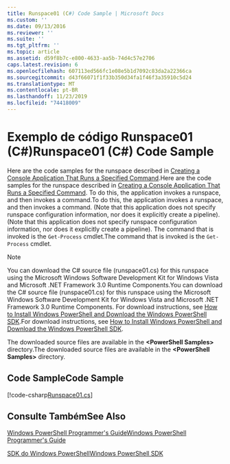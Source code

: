 ```yaml
---
title: Runspace01 (C#) Code Sample | Microsoft Docs
ms.custom: ''
ms.date: 09/13/2016
ms.reviewer: ''
ms.suite: ''
ms.tgt_pltfrm: ''
ms.topic: article
ms.assetid: d59f8b7c-e800-4633-aa5b-74d4c57e2706
caps.latest.revision: 6
ms.openlocfilehash: 607113ed566fc1e08e5b1d7092c83da2a22366ca
ms.sourcegitcommit: d43f66071f1f33b350d34fa1f46f3a35910c5d24
ms.translationtype: MT
ms.contentlocale: pt-BR
ms.lasthandoff: 11/23/2019
ms.locfileid: "74418009"
---
```

# <a name="runspace01-c-code-sample"></a><span data-ttu-id="d1367-102">Exemplo de código Runspace01 (C#)</span><span class="sxs-lookup"><span data-stu-id="d1367-102">Runspace01 (C#) Code Sample</span></span>

<span data-ttu-id="d1367-103">Here are the code samples for the runspace described in [Creating a Console Application That Runs a Specified Command](/dotnet/csharp/programming-guide/inside-a-program/hello-world-your-first-program).</span><span class="sxs-lookup"><span data-stu-id="d1367-103">Here are the code samples for the runspace described in [Creating a Console Application That Runs a Specified Command](/dotnet/csharp/programming-guide/inside-a-program/hello-world-your-first-program).</span></span> <span data-ttu-id="d1367-104">To do this, the application invokes a runspace, and then invokes a command.</span><span class="sxs-lookup"><span data-stu-id="d1367-104">To do this, the application invokes a runspace, and then invokes a command.</span></span> <span data-ttu-id="d1367-105">(Note that this application does not specify runspace configuration information, nor does it explicitly create a pipeline).</span><span class="sxs-lookup"><span data-stu-id="d1367-105">(Note that this application does not specify runspace configuration information, nor does it explicitly create a pipeline).</span></span> <span data-ttu-id="d1367-106">The command that is invoked is the `Get-Process` cmdlet.</span><span class="sxs-lookup"><span data-stu-id="d1367-106">The command that is invoked is the `Get-Process` cmdlet.</span></span>

> [!NOTE]
> <span data-ttu-id="d1367-107">You can download the C# source file (runspace01.cs) for this runspace using the Microsoft Windows Software Development Kit for Windows Vista and Microsoft .NET Framework 3.0 Runtime Components.</span><span class="sxs-lookup"><span data-stu-id="d1367-107">You can download the C# source file (runspace01.cs) for this runspace using the Microsoft Windows Software Development Kit for Windows Vista and Microsoft .NET Framework 3.0 Runtime Components.</span></span> <span data-ttu-id="d1367-108">For download instructions, see [How to Install Windows PowerShell and Download the Windows PowerShell SDK](/powershell/scripting/developer/installing-the-windows-powershell-sdk).</span><span class="sxs-lookup"><span data-stu-id="d1367-108">For download instructions, see [How to Install Windows PowerShell and Download the Windows PowerShell SDK](/powershell/scripting/developer/installing-the-windows-powershell-sdk).</span></span>
>
> <span data-ttu-id="d1367-109">The downloaded source files are available in the **\<PowerShell Samples>** directory.</span><span class="sxs-lookup"><span data-stu-id="d1367-109">The downloaded source files are available in the **\<PowerShell Samples>** directory.</span></span>

## <a name="code-sample"></a><span data-ttu-id="d1367-110">Code Sample</span><span class="sxs-lookup"><span data-stu-id="d1367-110">Code Sample</span></span>

[!code-csharp[Runspace01.cs](../../../../powershell-sdk-samples/SDK-2.0/csharp/Runspace01/Runspace01.cs#L11-L62 "Runspace01.cs")]

## <a name="see-also"></a><span data-ttu-id="d1367-111">Consulte Também</span><span class="sxs-lookup"><span data-stu-id="d1367-111">See Also</span></span>

[<span data-ttu-id="d1367-112">Windows PowerShell Programmer's Guide</span><span class="sxs-lookup"><span data-stu-id="d1367-112">Windows PowerShell Programmer's Guide</span></span>](./windows-powershell-programmer-s-guide.md)

[<span data-ttu-id="d1367-113">SDK do Windows PowerShell</span><span class="sxs-lookup"><span data-stu-id="d1367-113">Windows PowerShell SDK</span></span>](../windows-powershell-reference.md)
